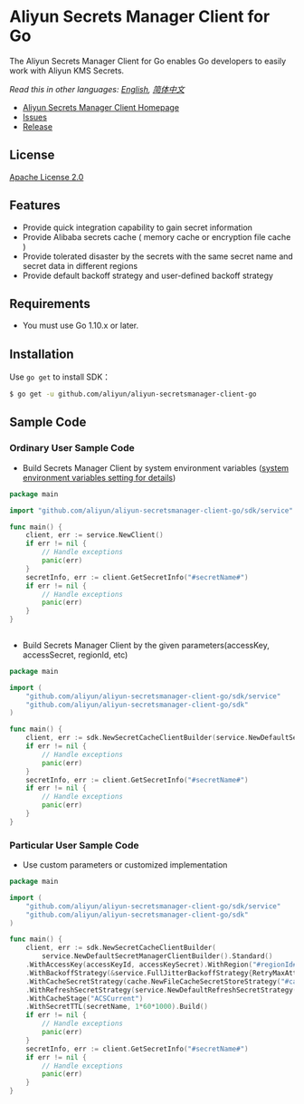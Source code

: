 # Aliyun Secrets Manager Client for Go

The Aliyun Secrets Manager Client for Go enables Go developers to easily work with Aliyun KMS Secrets. 

*Read this in other languages: [English](README.md), [简体中文](README.zh-cn.md)*

- [Aliyun Secrets Manager Client Homepage](https://help.aliyun.com/document_detail/190269.html?spm=a2c4g.11186623.6.621.201623668WpoMj)
- [Issues](https://github.com/aliyun/alibabacloud-secretsmanager-client-go/issues)
- [Release](https://github.com/aliyun/alibabacloud-secretsmanager-client-go/releases)

## License

[Apache License 2.0](https://www.apache.org/licenses/LICENSE-2.0.html)

## Features
* Provide quick integration capability to gain secret information
* Provide Alibaba secrets cache ( memory cache or encryption file cache )
* Provide tolerated disaster by the secrets with the same secret name and secret data in different regions
* Provide default backoff strategy and user-defined backoff strategy

## Requirements

- You must use Go 1.10.x or later.

## Installation
Use `go get` to install SDK：

```sh
$ go get -u github.com/aliyun/aliyun-secretsmanager-client-go
```


## Sample Code
### Ordinary User Sample Code
* Build Secrets Manager Client by system environment variables ([system environment variables setting for details](README_environment.md))

```go
package main

import "github.com/aliyun/aliyun-secretsmanager-client-go/sdk/service"

func main() {
	client, err := service.NewClient()
	if err != nil {
		// Handle exceptions
		panic(err)
	}
	secretInfo, err := client.GetSecretInfo("#secretName#")
	if err != nil {
		// Handle exceptions
		panic(err)
	}
}
    
```


*  Build Secrets Manager Client by the given parameters(accessKey, accessSecret, regionId, etc)

```go
package main

import (
	"github.com/aliyun/aliyun-secretsmanager-client-go/sdk/service"
	"github.com/aliyun/aliyun-secretsmanager-client-go/sdk"
)

func main() {
	client, err := sdk.NewSecretCacheClientBuilder(service.NewDefaultSecretManagerClientBuilder().Standard().WithAccessKey("#accessKeyId#", "#accessKeySecret#").WithRegion("#regionId#").Build()).Build()
	if err != nil {
		// Handle exceptions
		panic(err)
	}
	secretInfo, err := client.GetSecretInfo("#secretName#")
	if err != nil {
		// Handle exceptions
		panic(err)
	}
}
```
### Particular User Sample Code
* Use custom parameters or customized implementation

```go
package main

import (
	"github.com/aliyun/aliyun-secretsmanager-client-go/sdk/service"
	"github.com/aliyun/aliyun-secretsmanager-client-go/sdk"
)

func main() {
	client, err := sdk.NewSecretCacheClientBuilder(
		service.NewDefaultSecretManagerClientBuilder().Standard()
	.WithAccessKey(accessKeyId, accessKeySecret).WithRegion("#regionId#")
	.WithBackoffStrategy(&service.FullJitterBackoffStrategy{RetryMaxAttempts: 3, RetryInitialIntervalMills: 2000, Capacity: 10000}).Build())
	.WithCacheSecretStrategy(cache.NewFileCacheSecretStoreStrategy("#cacheSecretPath#", true, "#salt#"))
	.WithRefreshSecretStrategy(service.NewDefaultRefreshSecretStrategy("#jsonTTLPropertyName#"))
	.WithCacheStage("ACSCurrent")
	.WithSecretTTL(secretName, 1*60*1000).Build()
	if err != nil {
		// Handle exceptions
		panic(err)
	}
	secretInfo, err := client.GetSecretInfo("#secretName#")
	if err != nil {
		// Handle exceptions
		panic(err)
	}
}
```

 

